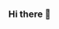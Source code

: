 ### Hi there 👋

<!--
**JuanGLopezM/JuanGLopezM** is a ✨ _special_ ✨ repository because its `README.md` (this file) appears on your GitHub profile.

Here are some ideas to get you started:

I am a web developer with knowledge
of: React, Node, MongoDB, Express,
HTML5 and several CSS frameworks.
After a few years in the legal sector I
decided to do the Web Dev bootcamp
at Ironhack, where apart from doing
fullstack development projects, I have
also been able to put my ambition and
teamwork into practice.
I am looking forward to putting my
knowledge into practice
